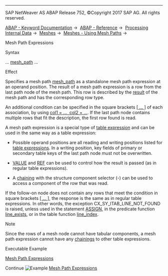   

* * *

SAP NetWeaver AS ABAP Release 752, ©Copyright 2017 SAP AG. All rights reserved.

[ABAP - Keyword Documentation](javascript:call_link\('abenabap.htm'\)) →  [ABAP - Reference](javascript:call_link\('abenabap_reference.htm'\)) →  [Processing Internal Data](javascript:call_link\('abenabap_data_working.htm'\)) →  [Meshes](javascript:call_link\('abenabap_meshes.htm'\)) →  [Meshes - Using Mesh Paths](javascript:call_link\('abenmesh_path_usage.htm'\)) → 

Mesh Path Expressions

Syntax

... [mesh\_path](javascript:call_link\('abenmesh_path.htm'\)) ...

Effect

Specifies a mesh path [mesh\_path](javascript:call_link\('abenmesh_path.htm'\)) as a standalone mesh path expression at an operand position. The result of a mesh path expression is a row from the last path node of the mesh path. This row is described by the [result](javascript:call_link\('abenmesh_path_result.htm'\)) of the mesh path and has the corresponding row type.

An additional condition can be specified in the square brackets [\[ ... \]](javascript:call_link\('abenmesh_path_assoc.htm'\)) of each association, by using [col1 = ...  col2 = ...](javascript:call_link\('abenmesh_path_assoc_cond.htm'\)). If the last path node contains multiple rows that fit the description, the first row found is read.

A mesh path expression is a special type of [table expression](javascript:call_link\('abentable_expressions.htm'\)) and can be used in the same way as a table expression:

-   Possible operand positions are all reading and writing positions listed for [table expressions](javascript:call_link\('abentable_expressions.htm'\)). In a writing position, key fields of primary or secondary table keys of the last path node must not be overwritten.

-   [VALUE](javascript:call_link\('abentable_exp_result.htm'\)) and [REF](javascript:call_link\('abentable_exp_result.htm'\)) can be used to control how the result is passed (as in regular table expressions).

-   A [chaining](javascript:call_link\('abentable_exp_chaining.htm'\)) with the structure component selector (\-) can be used to access a component of the row that was read.

If the follow-on node does not contain any rows that meet the condition in square brackets [\[ ... \]](javascript:call_link\('abenmesh_path_assoc.htm'\)), the response is the same as in regular table expressions. In other words, the exception CX\_SY\_ITAB\_LINE\_NOT\_FOUND is raised, unless used in the statement [ASSIGN](javascript:call_link\('abapassign_mem_area_writable_exp.htm'\)), in the predicate function [line\_exists](javascript:call_link\('abenline_exists_function.htm'\)), or in the table function [line\_index](javascript:call_link\('abenline_index_function.htm'\)).

Note

Since the rows of a mesh node cannot have tabular components, a mesh path expression cannot have any [chainings](javascript:call_link\('abentable_exp_chaining.htm'\)) to other table expressions.

Executable Example

[Mesh Path Expressions](javascript:call_link\('abenmesh_table_expressions_abexa.htm'\))

Continue
![Example](exa.gif "Example") [Mesh Path Expressions](javascript:call_link\('abenmesh_table_expressions_abexa.htm'\))